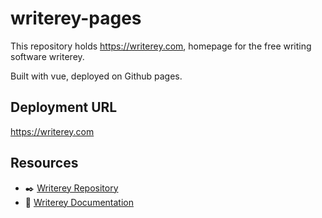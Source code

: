 # writerey-pages
This repository holds https://writerey.com, homepage for the free writing software writerey.

Built with vue, deployed on Github pages.

## Deployment URL

https://writerey.com

## Resources

- :black_nib: [Writerey Repository](https://github.com/s-blu/writerey)
- :blue_book: [Writerey Documentation](https://docs.writerey.com)
